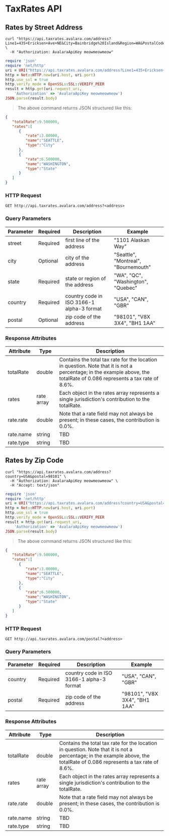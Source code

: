 # TaxRates API

## Rates by Street Address

```shell
curl "https://api.taxrates.avalara.com/address?Line1=435+Ericksen+Ave+NE&City=Bainbridge%20Island&Region=WA&PostalCode=98110" \
  -H "Authorization: AvalaraApiKey meowmeowmeow"
```

```ruby
require 'json'
require 'net/http'
uri = URI("https://api.taxrates.avalara.com/address?Line1=435+Ericksen+Ave+NE&City=Bainbridge%20Island&Region=WA&PostalCode=98110")
http = Net::HTTP.new(uri.host, uri.port)
http.use_ssl = true
http.verify_mode = OpenSSL::SSL::VERIFY_PEER
result = http.get(uri.request_uri, 
    'Authorization' => 'AvalaraApiKey meowmeowmeow')
JSON.parse(result.body)
```

> The above command returns JSON structured like this:

```json
{ 
   "totalRate":9.500000,
   "rates":[ 
      { 
         "rate":3.00000,
         "name":"SEATTLE",
         "type":"City"
      },
      { 
         "rate":6.500000,
         "name":"WASHINGTON",
         "type":"State"
      }
   ]
}
```

### HTTP Request

`GET http://api.taxrates.avalara.com/address?<address>`

### Query Parameters 

| Parameter | Required | Description                                                  | Example            |
|---------|----------|----------|--------------------------------------------------------------|
| street  | Required | first line of the address           | "1101 Alaskan Way" |
| city  | Optional  | city of the address                 | "Seattle", "Montreal", "Bournemouth" |
| state  | Required | state  or region of the address       | "WA", "QC", "Washington", "Quebec" |
| country | Required | country code in ISO 3166-1 alpha-3 format   | "USA", "CAN", "GBR"      |
| postal | Optional | zip code of the address             | "98101", "V8X 3X4", "BH1 1AA" |


### Response Attributes

Attribute | Type | Description
----------|------|-------
totalRate | double | Contains the total tax rate for the location in question. Note that it is not a percentage; in the example above, the totalRate of 0.086 represents a tax rate of 8.6%.
rates | rate array | Each object in the rates array represents a single jurisdiction's contribution to the totalRate.
rate.rate | double | Note that a rate field may not always be present; in these cases, the contribution is 0.0%.
rate.name | string | TBD
rate.type | string | TBD

## Rates by Zip Code

```shell
curl "https://api.taxrates.avalara.com/address?country=USA&postal=98101" \
  -H "Authorization: AvalaraApiKey meowmeowmeow" \
  -H "Accept: text/json"
```

```ruby
require 'json'
require 'net/http'
uri = URI("https://api.taxrates.avalara.com/address?country=USA&postal=98101")
http = Net::HTTP.new(uri.host, uri.port)
http.use_ssl = true
http.verify_mode = OpenSSL::SSL::VERIFY_PEER
result = http.get(uri.request_uri, 
    'Authorization' => 'AvalaraApiKey meowmeowmeow')
JSON.parse(result.body)
```

> The above command returns JSON structured like this:

```json
{ 
   "totalRate":9.500000,
   "rates":[ 
      { 
         "rate":3.00000,
         "name":"SEATTLE",
         "type":"City"
      },
      { 
         "rate":6.500000,
         "name":"WASHINGTON",
         "type":"State"
      }
   ]
}
```

### HTTP Request

`GET http://api.taxrates.avalara.com/postal?<address>`

### Query Parameters

| Parameter | Required | Description                                                  | Example            |
|---------|----------|----------|--------------------------------------------------------------|
| country | Required | country code in ISO 3166-1 alpha-3 format   | "USA", "CAN", "GBR"      |
| postal | Required | zip code of the address             | "98101", "V8X 3X4", "BH1 1AA" |


### Response Attributes

Attribute | Type | Description
----------|------|-------
totalRate | double | Contains the total tax rate for the location in question. Note that it is not a percentage; in the example above, the totalRate of 0.086 represents a tax rate of 8.6%.
rates | rate array | Each object in the rates array represents a single jurisdiction's contribution to the totalRate.
rate.rate | double | Note that a rate field may not always be present; in these cases, the contribution is 0.0%.
rate.name | string | TBD
rate.type | string | TBD